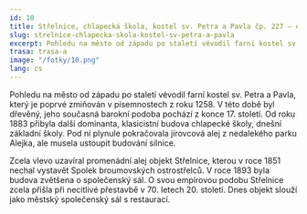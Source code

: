```yaml
---
id: 10
title: Střelnice, chlapecká škola, kostel sv. Petra a Pavla čp. 227 – dnes společenský sál města
slug: strelnice-chlapecka-skola-kostel-sv-petra-a-pavla
excerpt: Pohledu na město od západu po staletí vévodil farní kostel sv. Petra a Pavla, který je poprvé zmiňován v písemnostech z roku 1258. V této době byl dřevěný, jeho současná barokní podoba pochází z konce 17. století. Od roku 1883 přibyla další dominanta, klasicistní budova chlapecké školy, dnešní základní školy. Pod ní plynule pokračovala jírovcová alej z nedalekého parku Alejka, ale musela ustoupit budování silnice.
trasa: trasa-a
image: "/fotky/10.png"
lang: cs
---
```


Pohledu na město od západu po staletí vévodil farní kostel sv. Petra a Pavla, který je poprvé zmiňován v písemnostech z roku 1258. V této době byl dřevěný, jeho současná barokní podoba pochází z konce 17. století. Od roku 1883 přibyla další dominanta, klasicistní budova chlapecké školy, dnešní základní školy. Pod ní plynule pokračovala jírovcová alej z nedalekého parku Alejka, ale musela ustoupit budování silnice.

Zcela vlevo uzavíral promenádní alej objekt Střelnice, kterou v roce 1851 nechal vystavět Spolek broumovských ostrostřelců. V roce 1893 byla budova zvětšena o společenský sál. O svou empírovou podobu Střelnice zcela přišla při necitlivé přestavbě v 70. letech 20. století. Dnes objekt slouží jako městský společenský sál s restaurací.

